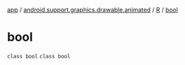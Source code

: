 [app](../../../index.md) / [android.support.graphics.drawable.animated](../../index.md) / [R](../index.md) / [bool](.)

# bool

`class bool`
`class bool`
